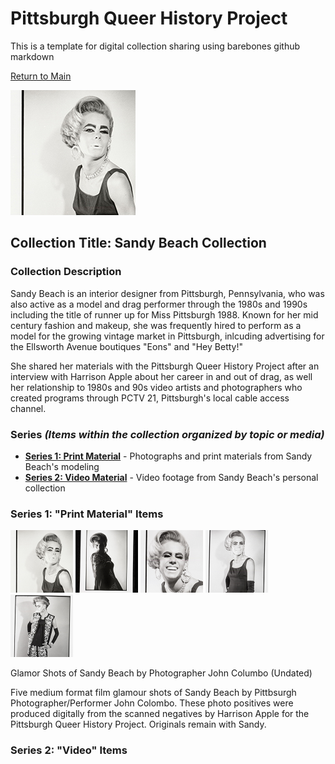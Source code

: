 # Pittsburgh Queer History Project
This is a template for digital collection sharing using barebones github markdown

[Return to Main](https://github.com/happle-happle/pqhp-digital-archive/tree/main)


![black and white photograph of a drag queen in a vintage silk sleeveless blouse](/collections/Sandy-Beach-Collection/image-files/glamor1thumb.jpg)
## Collection Title: Sandy Beach Collection
### Collection Description
Sandy Beach is an interior designer from Pittsburgh, Pennsylvania, who was also active as a model and drag performer through the 1980s and 1990s including the title of runner up for Miss Pittsburgh 1988. Known for her mid century fashion and makeup, she was frequently hired to perform as a model for the growing vintage market in Pittsburgh, inlcuding advertising for the Ellsworth Avenue boutiques "Eons" and "Hey Betty!"

She shared her materials with the Pittsburgh Queer History Project after an interview with Harrison Apple about her career in and out of drag, as well her relationship to 1980s and 90s video artists and photographers who created programs through PCTV 21, Pittsburgh's local cable access channel. 

### Series *(Items within the collection organized by topic or media)*
- [**Series 1: Print Material**](#series-1-print-material-items) - Photographs and print materials from Sandy Beach's modeling
- [**Series 2: Video Material**](#series-2-video-items) - Video footage from Sandy Beach's personal collection

### Series 1: "Print Material" Items
<p float="left">
  <img src="/collections/Sandy-Beach-Collection/image-files/glamor1thumb.jpg" width="100" />
  <img src="/collections/Sandy-Beach-Collection/image-files/glamor2thumb.jpg" width="100" />
  <img src="/collections/Sandy-Beach-Collection/image-files/glamor3thumb.jpg" width="100" />
  <img src="/collections/Sandy-Beach-Collection/image-files/glamor4thumb.jpg" width="100" />
  <img src="/collections/Sandy-Beach-Collection/image-files/glamor5thumb.jpg" width="100" />
</p>
Glamor Shots of Sandy Beach by Photographer John Columbo (Undated)

Five medium format film glamour shots of Sandy Beach by Pittbsurgh Photographer/Performer John Colombo. These photo positives were produced digitally from the scanned negatives by Harrison Apple for the Pittsburgh Queer History Project. Originals remain with Sandy.

### Series 2: "Video" Items
